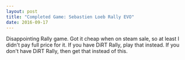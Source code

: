 ```yaml
---
layout: post
title: "Completed Game: Sebastien Loeb Rally EVO"
date: 2016-09-17
---
```


Disappointing Rally game.
Got it cheap when on steam sale, so at least I didn't pay full price for it.
If you have DiRT Rally, play that instead.
If you don't have DiRT Rally, then get that instead of this.